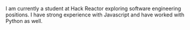 I am currently a student at Hack Reactor exploring software engineering positions.  I have strong experience with Javascript and have worked with Python as well.
